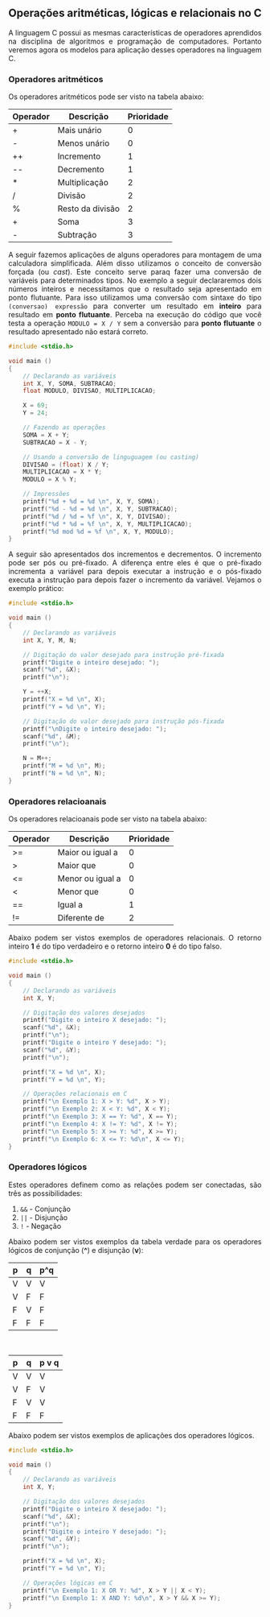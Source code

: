 <script src='https://cdnjs.cloudflare.com/ajax/libs/mathjax/2.7.4/MathJax.js?config=default'></script>

## Operações aritméticas, lógicas e relacionais no C 

<p align="justify">A linguagem C possui as mesmas características de operadores aprendidos na disciplina de algoritmos e programação de computadores. Portanto veremos agora os modelos para aplicação desses operadores na linguagem C.</p>

### Operadores aritméticos

<p align="justify">Os operadores aritméticos pode ser visto na tabela abaixo:</p>

<table>
<thead>
  <tr>
    <th>Operador</th>
    <th>Descrição</th>
    <th>Prioridade</th>
  </tr>
</thead>
<tbody>
  <tr>
    <td>+</td>
    <td>Mais unário</td>
    <td>0 <br></td>
  </tr>
  <tr>
    <td>-</td>
    <td>Menos unário</td>
    <td>0</td>
  </tr>
  <tr>
    <td>++</td>
    <td>Incremento</td>
    <td>1</td>
  </tr>
  <tr>
    <td>--</td>
    <td>Decremento</td>
    <td>1</td>
  </tr>
  <tr>
    <td>*</td>
    <td>Multiplicação</td>
    <td>2</td>
  </tr>
  <tr>
    <td>/</td>
    <td>Divisão</td>
    <td>2</td>
  </tr>
  <tr>
    <td>%</td>
    <td>Resto da divisão</td>
    <td>2</td>
  </tr>
  <tr>
    <td>+</td>
    <td>Soma</td>
    <td>3</td>
  </tr>
  <tr>
    <td>-</td>
    <td>Subtração</td>
    <td>3</td>
  </tr>
</tbody>
</table>

<p align="justify">A seguir fazemos aplicações de alguns operadores para montagem de uma calculadora simplificada. Além disso utilizamos o conceito de conversão forçada (ou <i>cast</i>). Este conceito serve paraq fazer uma conversão de variáveis para determinados tipos. No exemplo a seguir declararemos dois números inteiros e necessitamos que o resultado seja apresentado em ponto flutuante. Para isso utilizamos uma conversão com sintaxe do tipo <code>(conversao) expressão</code> para converter um resultado em <b>inteiro</b> para resultado em <b>ponto flutuante</b>. Perceba na execução do código que você testa a operação <code>MODULO = X / Y</code> sem a conversão para <b>ponto flutuante</b> o resultado apresentado não estará correto. </p>

```C
#include <stdio.h>

void main ()
{
    // Declarando as variáveis
    int X, Y, SOMA, SUBTRACAO;
    float MODULO, DIVISAO, MULTIPLICACAO;

    X = 69;
    Y = 24;

    // Fazendo as operações
    SOMA = X + Y;
    SUBTRACAO = X - Y;

    // Usando a conversão de linguguagem (ou casting)
    DIVISAO = (float) X / Y;
    MULTIPLICACAO = X * Y;
    MODULO = X % Y;

    // Impressões
    printf("%d + %d = %d \n", X, Y, SOMA);
    printf("%d - %d = %d \n", X, Y, SUBTRACAO);
    printf("%d / %d = %f \n", X, Y, DIVISAO);
    printf("%d * %d = %f \n", X, Y, MULTIPLICACAO);
    printf("%d mod %d = %f \n", X, Y, MODULO);
}
```

<p align="justify">A seguir são apresentados dos incrementos e decrementos. O incremento pode ser pós ou pré-fixado. A diferença entre eles é que o pré-fixado incrementa a variável para depois executar a instrução e o pós-fixado executa a instrução para depois fazer o incremento da variável. Vejamos o exemplo prático:</p>

```C
#include <stdio.h>

void main ()
{
    // Declarando as variáveis
    int X, Y, M, N;

    // Digitação do valor desejado para instrução pré-fixada
    printf("Digite o inteiro desejado: ");
    scanf("%d", &X);
    printf("\n");

    Y = ++X;
    printf("X = %d \n", X);
    printf("Y = %d \n", Y);

    // Digitação do valor desejado para instrução pós-fixada
    printf("\nDigite o inteiro desejado: ");
    scanf("%d", &M);
    printf("\n");

    N = M++;
    printf("M = %d \n", M);
    printf("N = %d \n", N);
}
```

### Operadores relacioanais

<p align="justify">Os operadores relacioanais pode ser visto na tabela abaixo:</p>

<table>
<thead>
  <tr>
    <th>Operador</th>
    <th>Descrição</th>
    <th>Prioridade</th>
  </tr>
</thead>
<tbody>
  <tr>
    <td>&gt;=</td>
    <td>Maior ou igual a</td>
    <td>0 <br></td>
  </tr>
  <tr>
    <td>&gt;</td>
    <td>Maior que</td>
    <td>0</td>
  </tr>
  <tr>
    <td>&lt;=</td>
    <td>Menor ou igual a</td>
    <td>0</td>
  </tr>
  <tr>
    <td>&lt;</td>
    <td>Menor que</td>
    <td>0</td>
  </tr>
  <tr>
    <td>==</td>
    <td>Igual a</td>
    <td>1</td>
  </tr>
  <tr>
    <td>!=</td>
    <td>Diferente de</td>
    <td>2</td>
  </tr>
</tbody>
</table>

<p align="justify">Abaixo podem ser vistos exemplos de operadores relacionais. O retorno inteiro <b>1</b> é do tipo verdadeiro e o retorno inteiro <b>0</b> é do tipo falso.</p>

```C
#include <stdio.h>

void main ()
{
    // Declarando as variáveis
    int X, Y;

    // Digitação dos valores desejados
    printf("Digite o inteiro X desejado: ");
    scanf("%d", &X);
    printf("\n");
    printf("Digite o inteiro Y desejado: ");
    scanf("%d", &Y);
    printf("\n");

    printf("X = %d \n", X);
    printf("Y = %d \n", Y);

    // Operações relacionais em C
    printf("\n Exemplo 1: X > Y: %d", X > Y);
    printf("\n Exemplo 2: X < Y: %d", X < Y);
    printf("\n Exemplo 3: X == Y: %d", X == Y);
    printf("\n Exemplo 4: X != Y: %d", X != Y);
    printf("\n Exemplo 5: X >= Y: %d", X >= Y);
    printf("\n Exemplo 6: X <= Y: %d\n", X <= Y);
}
```

### Operadores lógicos

<p align="justify">Estes operadores definem como as relações podem ser conectadas, são três as possibilidades:</p>

<ol>
    <li><code>&&</code> - Conjunção</li>
    <li><code>||</code> - Disjunção</li>
    <li><code>!</code> - Negação</li>
</ol>
  
<p align="justify">Abaixo podem ser vistos exemplos da tabela verdade para os operadores lógicos de conjunção (<b>^</b>) e disjunção (<b>v</b>):</p>

<table>
<thead>
  <tr>
    <th>p</th>
    <th>q</th>
    <th>p^q</th>
  </tr>
</thead>
<tbody>
  <tr>
    <td>V</td>
    <td>V</td>
    <td>V</td>
  </tr>
  <tr>
    <td>V</td>
    <td>F</td>
    <td>F</td>
  </tr>
  <tr>
    <td>F</td>
    <td>V</td>
    <td>F</td>
  </tr>
  <tr>
    <td>F</td>
    <td>F</td>
    <td>F</td>
  </tr>
</tbody>
</table>  

<br>

<table>
<thead>
  <tr>
    <th>p</th>
    <th>q</th>
    <th>p v q</th>
  </tr>
</thead>
<tbody>
  <tr>
    <td>V</td>
    <td>V</td>
    <td>V</td>
  </tr>
  <tr>
    <td>V</td>
    <td>F</td>
    <td>V</td>
  </tr>
  <tr>
    <td>F</td>
    <td>V</td>
    <td>V</td>
  </tr>
  <tr>
    <td>F</td>
    <td>F</td>
    <td>F</td>
  </tr>
</tbody>
</table>

<p align="justify">Abaixo podem ser vistos exemplos de aplicações dos operadores lógicos.</p>
  
```C
#include <stdio.h>

void main ()
{
    // Declarando as variáveis
    int X, Y;

    // Digitação dos valores desejados
    printf("Digite o inteiro X desejado: ");
    scanf("%d", &X);
    printf("\n");
    printf("Digite o inteiro Y desejado: ");
    scanf("%d", &Y);
    printf("\n");

    printf("X = %d \n", X);
    printf("Y = %d \n", Y);

    // Operações lógicas em C
    printf("\n Exemplo 1: X OR Y: %d", X > Y || X < Y);
    printf("\n Exemplo 1: X AND Y: %d\n", X > Y && X >= Y);
}
```

